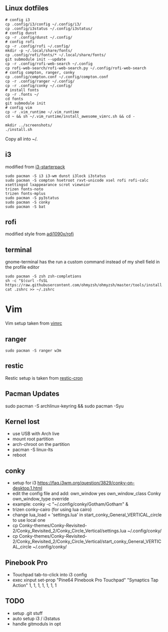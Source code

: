 ## Linux dotfiles

```
# config i3
cp .config/i3/config ~/.config/i3/
cp .config/i3status ~/.config/i3status/
# config dunst
cp -r .config/dunst ~/.config/
# config rofi
cp -r .config/rofi ~/.config/
mkdir -p ~/.local/share/fonts/
cp .config/rofi/fonts/* ~/.local/share/fonts/
git submodule init --update
cp -r .config/rofi-web-search ~/.config
cp rofi-web-search/rofi-web-search.py ~/.config/rofi-web-search
# config compton, ranger, conky
cp .config/compton.conf ~/.config/compton.conf
cp -r .config/ranger ~/.config/
cp -r .config/conky ~/.config/
# install fonts
cp -r .fonts ~/
cd fonts
git submodule init
# config vim
cp -r .vim_runtime ~/.vim_runtime
cd ~ && sh ~/.vim_runtime/install_awesome_vimrc.sh && cd -

mkdir ../screenshots/
./install.sh
```
Copy all into ~/.

## i3
modified from [i3-starterpack](https://github.com/addy-dclxvi/i3-starterpack.git)
```
sudo pacman -S i3 i3-wm dunst i3lock i3status 
sudo pacman -S compton hsetroot rxvt-unicode xsel rofi rofi-calc xsettingsd lxappearance scrot viewnior
trizen fonts-noto
trizen fonts-mplus
sudo pacman -S py3status
sudo pacman -S conky
sudo pacman -S bat
```

## rofi
modified style from [adi1090x/rofi](https://github.com/adi1090x/rofi)

## terminal
gnome-terminal has the run a custom command instead of my shell field in the profile editor
```
sudo pacman -S zsh zsh-completions
sh -c "$(curl -fsSL https://raw.githubusercontent.com/ohmyzsh/ohmyzsh/master/tools/install.sh)"
cat .zshrc >> ~/.zshrc
```

# Vim
Vim setup taken from [vimrc](https://github.com/amix/vimrc)

## ranger
```
sudo pacman -S ranger w3m
```

## restic
Restic setup is taken from [restic-cron](https://github.com/marconett/restic-cron)

## Pacman Updates
sudo pacman -S archlinux-keyring && sudo pacman -Syu

## Kernel lost
- use USB with Arch live
- mount root partition
- arch-chroot on the partition
- pacman -S linux-lts
- reboot

## conky
- setup for i3 https://faq.i3wm.org/question/3829/conky-on-desktop.1.html
- edit the config file and add: own_window yes own_window_class Conky own_window_type override
- example: conky -c "~/.config/conky/Gotham/Gotham" &
- trizen conky-cairo (for using lua cairo)
- change lua_load = 'settings.lua' in start_conky_General_VERTICAL_circle to use local one
- cp Conky-themes/Conky-Revisited-2/Conky_Revisited_2/Conky_Circle_Vertical/settings.lua ~/.config/conky/
- cp Conky-themes/Conky-Revisited-2/Conky_Revisited_2/Conky_Circle_Vertical/start_conky_General_VERTICAL_circle ~/.config/conky/

## Pinebook Pro
- Touchpad tab-to-click into i3 config
-  exec xinput set-prop "Pine64 Pinebook Pro Touchpad" "Synaptics Tap Action" 1, 1, 1, 1, 1, 1, 1

## TODO
- setup .git stuff
- auto setup i3 / i3status
- handle gitmoduls in opt
